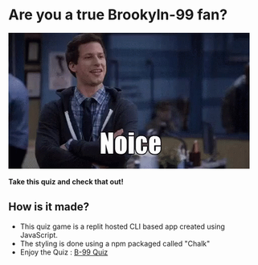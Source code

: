 # Are you a true Brookyln-99 fan?
![](noice.gif) <br/>

<strong>Take this quiz and check that out!</strong>

## How is it made?
- This quiz game is a replit hosted CLI based app created using JavaScript.
- The styling is done using a npm packaged called "Chalk"
- Enjoy the Quiz : [B-99 Quiz](https://replit.com/@SubhamChoudhury/CLIB99?embed=1&output=1)

